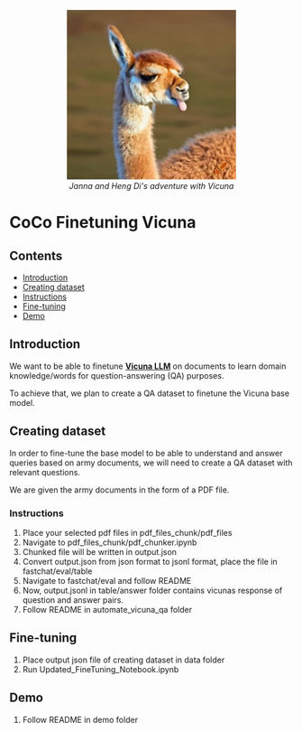 <div align="center">

  <img src="asset/a_vicuna_sticking_out_its_tongue_playfully.png" alt="gradio" width=300><br>
  <em>Janna and Heng Di's adventure with Vicuna</em>
</div>

# CoCo Finetuning Vicuna


## Contents 
- [Introduction](#introduction)
- [Creating dataset](#creating-dataset)
- [Instructions](#instructions)
- [Fine-tuning](#fine-tuning)
- [Demo](#demo)


## Introduction 

We want to be able to finetune [**Vicuna LLM**](https://chat.lmsys.org/) on documents to learn domain knowledge/words for question-answering (QA) purposes.

To achieve that, we plan to create a QA dataset to finetune the Vicuna base model.

## Creating dataset

In order to fine-tune the base model to be able to understand and answer queries based on army documents, we will need to create a QA dataset with relevant questions.

We are given the army documents in the form of a PDF file. 

### Instructions
1) Place your selected pdf files in pdf_files_chunk/pdf_files
2) Navigate to pdf_files_chunk/pdf_chunker.ipynb
3) Chunked file will be written in output.json
4) Convert output.json from json format to jsonl format, place the file in fastchat/eval/table
5) Navigate to fastchat/eval and follow README
6) Now, output.jsonl in table/answer folder contains vicunas response of question and answer pairs. 
7) Follow README in automate_vicuna_qa folder


## Fine-tuning
1) Place output json file of creating dataset in data folder
2) Run Updated_FineTuning_Notebook.ipynb


## Demo
1) Follow README in demo folder 





